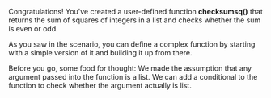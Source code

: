 Congratulations! You've created a user-defined function **checksumsq()** that returns the sum of squares of integers in a list and checks whether the sum is even or odd.

As you saw in the scenario, you can define a complex function by starting with a simple version of it and building it up from there. 

Before you go, some food for thought: We made the assumption that any argument passed into the function is a list. We can add a conditional to the function to check whether the argument actually is list.
